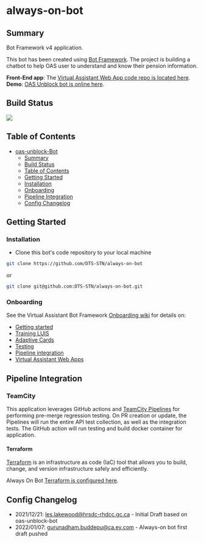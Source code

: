 # always-on-bot

## Summary

Bot Framework v4 application.

This bot has been created using [Bot Framework](https://dev.botframework.com). The project is building a chatbot to help OAS user to understand and know their pension information.

**Front-End app**: The [Virtual Assistant Web App code repo is located here](https://github.com/DTS-STN/Oas-Unblock-Web-App).
**Demo**: [OAS Unblock bot is online here](https://oas-unblock-web-app-main.bdm-dev.dts-stn.com/).

## Build Status

<a href="https://teamcity.dts-stn.com/viewType.html?buildTypeId=OasUnlockBot_DeployBdmDev&guest=1" >
<img src="https://teamcity.dts-stn.com/app/rest/builds/buildType:(id:5076)/statusIcon"/>
</a>

## Table of Contents

- [oas-unblock-Bot](#always-on-bot)
  - [Summary](#summary)
  - [Build Status](#build-status)
  - [Table of Contents](#table-of-contents)
  - [Getting Started](#technology-stack)
  - [Installation](#installation)
  - [Onboarding](#onboarding)
  - [Pipeline Integration](#pipeline-integration)
  - [Config Changelog](#config-changelog)

## Getting Started

### Installation

- Clone this bot's code repository to your local machine

```bash
git clone https://github.com/DTS-STN/always-on-bot
```

or

```bash
git clone git@github.com:DTS-STN/always-on-bot.git
```

### Onboarding

See the Virtual Assistant Bot Framework [Onboarding wiki](https://github.com/DTS-STN/Virtual-Assistant-Bot-Framework/wiki/5.-Developer-Onboarding) for details on:

- [Getting started](https://github.com/DTS-STN/Virtual-Assistant-Bot-Framework/wiki/5.-Developer-Onboarding#getting-started)
- [Training LUIS](https://github.com/DTS-STN/Virtual-Assistant-Bot-Framework/wiki/6.-LUIS)
- [Adaptive Cards](https://github.com/DTS-STN/Virtual-Assistant-Bot-Framework/wiki/7.-Adaptive-Cards)
- [Testing](https://github.com/DTS-STN/Virtual-Assistant-Bot-Framework/wiki/5.-Developer-Onboarding#testing)
- [Pipeline integration](https://github.com/DTS-STN/Virtual-Assistant-Bot-Framework/wiki/8.-DevOps-&-Publishing)
- [Virtual Assistant Web Apps](https://github.com/DTS-STN/Virtual-Assistant-Bot-Framework/wiki/8.-Virtual-Assistant-Web-App)

## Pipeline Integration

### TeamCity

This application leverages GitHub actions and [TeamCity Pipelines](https://teamcity.dts-stn.com/ 'TeamCity Login') for performing pre-merge regression testing. On PR creation or update, the Pipelines will run the entire API test collection, as well as the integration tests. The GitHub action will run testing and build docker container for application.

#### Terraform

[Terraform](https://www.terraform.io/intro/index.html 'Terraform intro') is an infrastructure as code (IaC) tool that allows you to build, change, and version infrastructure safely and efficiently.

Always On Bot [Terraform is configured here](https://teamcity.dts-stn.com/buildConfiguration/OasUnlockBot_Terraform_TerraformAlwaysOnBot#all-projects 'Always On Bot Terraform profile').

## Config Changelog

- 2021/12/21: les.lakewood@hrsdc-rhdcc.gc.ca - Initial Draft based on oas-unblock-bot
- 2022/01/07: gurunadham.buddepu@ca.ey.com - Always-on bot first draft pushed

